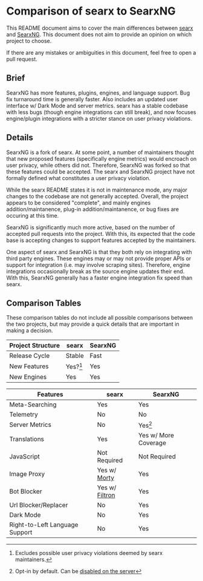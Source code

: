 # Comparison of searx to SearxNG 

This README document aims to cover the main differences between [searx](https://github.com/searx/searx) and [SearxNG](https://github.com/searxng/searxng). This document does not aim to provide an opinion on which project to choose.

If there are any mistakes or ambiguities in this document, feel free to open a pull request.

## Brief

SearxNG has more features, plugins, engines, and language support. Bug fix turnaround time is generally faster. Also includes an updated user interface w/ Dark Mode and server metrics. searx has a stable codebase with less bugs (though engine integrations can still break), and now focuses engine/plugin integrations with a stricter stance on user privacy violations.

## Details

SearxNG is a fork of searx. At some point, a number of maintainers thought that new proposed features (specifically engine metrics) would encroach on user privacy, while others did not. Therefore, SearxNG was forked so that these features could be accepted. The searx and SearxNG project have not formally defined what constitutes a user privacy violation.

While the searx README states it is not in maintenance mode, any major changes to the codebase are not generally accepted. Overall, the project appears to be considered "complete", and mainly engines addition/maintanence, plug-in addition/maintanence, or bug fixes are occuring at this time. 

SearxNG is significantly much more active, based on the number of accepted pull requests into the project. With this, its expected that the code base is accepting changes to support features accepted by the maintainers. 

One aspect of searx and SearxNG is that they both rely on integrating with third party engines. These engines may or may not provide proper APIs or support for integration (i.e. may involve scraping sites). Therefore, engine integrations occasionally break as the source engine updates their end. With this, SearxNG generally has a faster engine integration fix speed than searx.

## Comparison Tables

These comparison tables do not include all possible comparisons between the two projects, but may provide a quick details that are important in making a decision.

| Project Structure | searx      | SearxNG |
| ----------------- | ---------- | ------- |
| Release Cycle     | Stable     | Fast    |
| New Features      | Yes?[^1]   | Yes     |
| New Engines       | Yes        | Yes     |


| Features                        | searx            | SearxNG              |
| ------------------------------- | ---------------- | -------------------- |
| Meta-Searching 	          | Yes              | Yes                  |
| Telemetry      	          | No               | No                   |
| Server Metrics 	          | No               | Yes[^2]              |
| Translations   	          | Yes              | Yes w/ More Coverage |
| JavaScript     	          | Not Required     | Not Required         |
| Image Proxy    	          | Yes w/ [Morty](https://searx.github.io/searx/utils/filtron.sh.html) | Yes |
| Bot Blocker    	          | Yes w/ [Filtron](https://searx.github.io/searx/utils/morty.sh.html) | Yes |
| Url Blocker/Replacer            | No               | Yes                  |
| Dark Mode                       | No               | Yes                  |
| Right-to-Left Language Support  | No               | Yes                  |

[^1]: Excludes possible user privacy violations deemed by searx maintainers.

[^2]: Opt-in by default. Can be [disabled on the server](https://docs.searxng.org/admin/engines/settings.html#general)
